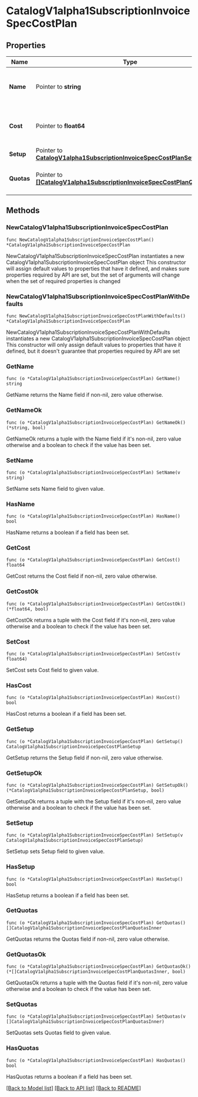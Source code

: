 # CatalogV1alpha1SubscriptionInvoiceSpecCostPlan

## Properties

Name | Type | Description | Notes
------------ | ------------- | ------------- | -------------
**Name** | Pointer to **string** | The Product Plan to which to migrate the Subscription. | [optional] 
**Cost** | Pointer to **float64** | The cost of the plan when the invoice was generated. | [optional] 
**Setup** | Pointer to [**CatalogV1alpha1SubscriptionInvoiceSpecCostPlanSetup**](CatalogV1alpha1SubscriptionInvoiceSpecCostPlanSetup.md) |  | [optional] 
**Quotas** | Pointer to [**[]CatalogV1alpha1SubscriptionInvoiceSpecCostPlanQuotasInner**](CatalogV1alpha1SubscriptionInvoiceSpecCostPlanQuotasInner.md) | Quotas for which there is cost associated. | [optional] 

## Methods

### NewCatalogV1alpha1SubscriptionInvoiceSpecCostPlan

`func NewCatalogV1alpha1SubscriptionInvoiceSpecCostPlan() *CatalogV1alpha1SubscriptionInvoiceSpecCostPlan`

NewCatalogV1alpha1SubscriptionInvoiceSpecCostPlan instantiates a new CatalogV1alpha1SubscriptionInvoiceSpecCostPlan object
This constructor will assign default values to properties that have it defined,
and makes sure properties required by API are set, but the set of arguments
will change when the set of required properties is changed

### NewCatalogV1alpha1SubscriptionInvoiceSpecCostPlanWithDefaults

`func NewCatalogV1alpha1SubscriptionInvoiceSpecCostPlanWithDefaults() *CatalogV1alpha1SubscriptionInvoiceSpecCostPlan`

NewCatalogV1alpha1SubscriptionInvoiceSpecCostPlanWithDefaults instantiates a new CatalogV1alpha1SubscriptionInvoiceSpecCostPlan object
This constructor will only assign default values to properties that have it defined,
but it doesn't guarantee that properties required by API are set

### GetName

`func (o *CatalogV1alpha1SubscriptionInvoiceSpecCostPlan) GetName() string`

GetName returns the Name field if non-nil, zero value otherwise.

### GetNameOk

`func (o *CatalogV1alpha1SubscriptionInvoiceSpecCostPlan) GetNameOk() (*string, bool)`

GetNameOk returns a tuple with the Name field if it's non-nil, zero value otherwise
and a boolean to check if the value has been set.

### SetName

`func (o *CatalogV1alpha1SubscriptionInvoiceSpecCostPlan) SetName(v string)`

SetName sets Name field to given value.

### HasName

`func (o *CatalogV1alpha1SubscriptionInvoiceSpecCostPlan) HasName() bool`

HasName returns a boolean if a field has been set.

### GetCost

`func (o *CatalogV1alpha1SubscriptionInvoiceSpecCostPlan) GetCost() float64`

GetCost returns the Cost field if non-nil, zero value otherwise.

### GetCostOk

`func (o *CatalogV1alpha1SubscriptionInvoiceSpecCostPlan) GetCostOk() (*float64, bool)`

GetCostOk returns a tuple with the Cost field if it's non-nil, zero value otherwise
and a boolean to check if the value has been set.

### SetCost

`func (o *CatalogV1alpha1SubscriptionInvoiceSpecCostPlan) SetCost(v float64)`

SetCost sets Cost field to given value.

### HasCost

`func (o *CatalogV1alpha1SubscriptionInvoiceSpecCostPlan) HasCost() bool`

HasCost returns a boolean if a field has been set.

### GetSetup

`func (o *CatalogV1alpha1SubscriptionInvoiceSpecCostPlan) GetSetup() CatalogV1alpha1SubscriptionInvoiceSpecCostPlanSetup`

GetSetup returns the Setup field if non-nil, zero value otherwise.

### GetSetupOk

`func (o *CatalogV1alpha1SubscriptionInvoiceSpecCostPlan) GetSetupOk() (*CatalogV1alpha1SubscriptionInvoiceSpecCostPlanSetup, bool)`

GetSetupOk returns a tuple with the Setup field if it's non-nil, zero value otherwise
and a boolean to check if the value has been set.

### SetSetup

`func (o *CatalogV1alpha1SubscriptionInvoiceSpecCostPlan) SetSetup(v CatalogV1alpha1SubscriptionInvoiceSpecCostPlanSetup)`

SetSetup sets Setup field to given value.

### HasSetup

`func (o *CatalogV1alpha1SubscriptionInvoiceSpecCostPlan) HasSetup() bool`

HasSetup returns a boolean if a field has been set.

### GetQuotas

`func (o *CatalogV1alpha1SubscriptionInvoiceSpecCostPlan) GetQuotas() []CatalogV1alpha1SubscriptionInvoiceSpecCostPlanQuotasInner`

GetQuotas returns the Quotas field if non-nil, zero value otherwise.

### GetQuotasOk

`func (o *CatalogV1alpha1SubscriptionInvoiceSpecCostPlan) GetQuotasOk() (*[]CatalogV1alpha1SubscriptionInvoiceSpecCostPlanQuotasInner, bool)`

GetQuotasOk returns a tuple with the Quotas field if it's non-nil, zero value otherwise
and a boolean to check if the value has been set.

### SetQuotas

`func (o *CatalogV1alpha1SubscriptionInvoiceSpecCostPlan) SetQuotas(v []CatalogV1alpha1SubscriptionInvoiceSpecCostPlanQuotasInner)`

SetQuotas sets Quotas field to given value.

### HasQuotas

`func (o *CatalogV1alpha1SubscriptionInvoiceSpecCostPlan) HasQuotas() bool`

HasQuotas returns a boolean if a field has been set.


[[Back to Model list]](../README.md#documentation-for-models) [[Back to API list]](../README.md#documentation-for-api-endpoints) [[Back to README]](../README.md)


